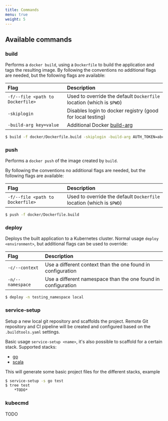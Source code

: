 ```yaml
---
title: Commands
menu: true
weight: 5
---
```


## Available commands

### build

Performs a `docker build`, using a `Dockerfile` to build the application and tags the resulting image. By following the conventions no additional flags are needed, but the following flags are available:

|      Flag                        |                   Description                                        |
| :------------------------------- | :-------------------------------------------------------------------- |
| `-f/--file <path to Dockerfile>` | Used to override the default `Dockerfile` location (which is `$PWD`) | 
| `-skiplogin`                     | Disables login to docker registry (good for local testing)           | 
| `-build-arg key=value`           | Additional Docker [build-arg](https://docs.docker.com/engine/reference/commandline/#set-build-time-variables---build-arg) |

```sh
$ build -f docker/Dockerfile.build -skiplogin -build-arg AUTH_TOKEN=abc
```
    
### push

Performs a `docker push` of the image created by `build`.

By following the conventions no additional flags are needed, but the following flags are available:

|      Flag                       |                   Description                                       |
| :------------------------------ | :------------------------------------------------------------------ |
| `-f/--file <path to Dockerfile>`| Used to override the default `Dockerfile` location (which is `$PWD`)|

```sh
$ push -f docker/Dockerfile.build 
```   

### deploy

Deploys the built application to a Kubernetes cluster. Normal usage `deploy <environment>`, but additional flags can be used to override:

|      Flag                          |                   Description                                 |
| :--------------------------------- | :------------------------------------------------------------ |
| `-c/--context`                     | Use a different context than the one found in configuration   |
| `-n/--namespace`                   | Use a different namespace than the one found in configuration |

```sh
$ deploy -n testing_namespace local 
```

### service-setup
Setup a new local git repository and scaffolds the project.
Remote Git repository and CI pipeline will be created and configured based on the `.buildtools.yaml` settings. 

Basic usage `service-setup <name>`, it's also possible to scaffold for a certain stack. Supported stacks:

* [go](https://golangci.com/)
* [scala](https://www.scala-lang.org/)

This will generate some basic project files for the different stacks, example
```sh
$ service-setup -s go test
$ tree test
    *TODO*
```
### kubecmd

TODO
